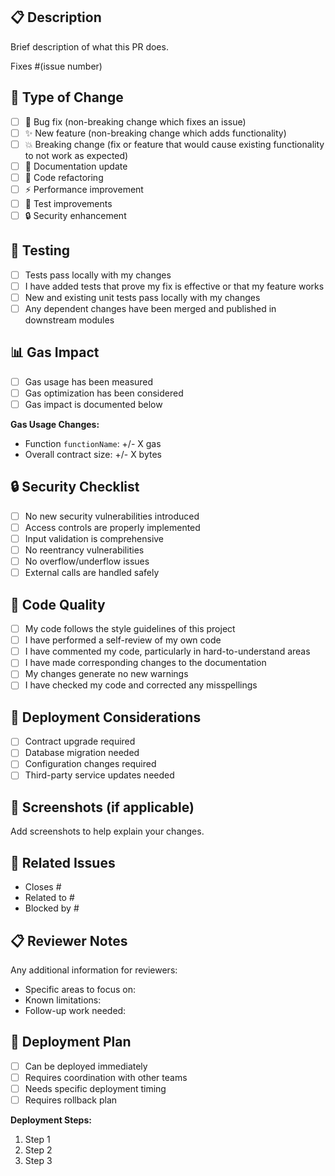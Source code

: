## 📋 Description
Brief description of what this PR does.

Fixes #(issue number)

## 🔄 Type of Change
- [ ] 🐛 Bug fix (non-breaking change which fixes an issue)
- [ ] ✨ New feature (non-breaking change which adds functionality)
- [ ] 💥 Breaking change (fix or feature that would cause existing functionality to not work as expected)
- [ ] 📝 Documentation update
- [ ] 🔧 Code refactoring
- [ ] ⚡ Performance improvement
- [ ] 🧪 Test improvements
- [ ] 🔒 Security enhancement

## 🧪 Testing
- [ ] Tests pass locally with my changes
- [ ] I have added tests that prove my fix is effective or that my feature works
- [ ] New and existing unit tests pass locally with my changes
- [ ] Any dependent changes have been merged and published in downstream modules

## 📊 Gas Impact
- [ ] Gas usage has been measured
- [ ] Gas optimization has been considered
- [ ] Gas impact is documented below

**Gas Usage Changes:**
- Function `functionName`: +/- X gas
- Overall contract size: +/- X bytes

## 🔒 Security Checklist
- [ ] No new security vulnerabilities introduced
- [ ] Access controls are properly implemented
- [ ] Input validation is comprehensive
- [ ] No reentrancy vulnerabilities
- [ ] No overflow/underflow issues
- [ ] External calls are handled safely

## 📝 Code Quality
- [ ] My code follows the style guidelines of this project
- [ ] I have performed a self-review of my own code
- [ ] I have commented my code, particularly in hard-to-understand areas
- [ ] I have made corresponding changes to the documentation
- [ ] My changes generate no new warnings
- [ ] I have checked my code and corrected any misspellings

## 🔧 Deployment Considerations
- [ ] Contract upgrade required
- [ ] Database migration needed
- [ ] Configuration changes required
- [ ] Third-party service updates needed

## 📸 Screenshots (if applicable)
Add screenshots to help explain your changes.

## 🔗 Related Issues
- Closes #
- Related to #
- Blocked by #

## 📋 Reviewer Notes
Any additional information for reviewers:

- Specific areas to focus on:
- Known limitations:
- Follow-up work needed:

## 📅 Deployment Plan
- [ ] Can be deployed immediately
- [ ] Requires coordination with other teams
- [ ] Needs specific deployment timing
- [ ] Requires rollback plan

**Deployment Steps:**
1. Step 1
2. Step 2
3. Step 3 
